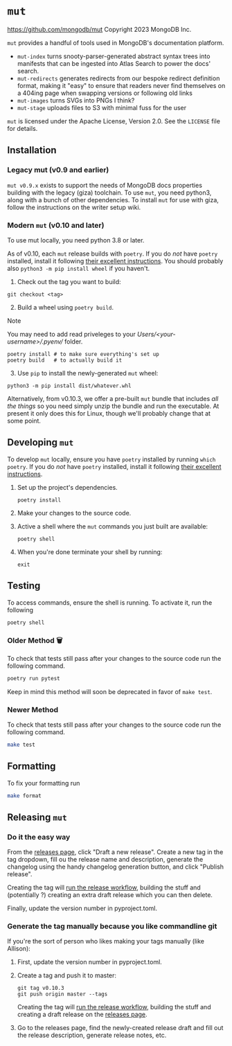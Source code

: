 # `mut`

https://github.com/mongodb/mut
Copyright 2023 MongoDB Inc.

`mut` provides a handful of tools used in MongoDB's documentation platform.

- `mut-index` turns snooty-parser-generated abstract syntax trees into manifests
  that can be ingested into Atlas Search to power the docs' search.
- `mut-redirects` generates redirects from our bespoke redirect definition format,
  making it "easy" to ensure that readers never find themselves on a 404ing page
  when swapping versions or following old links
- `mut-images` turns SVGs into PNGs I think?
- `mut-stage` uploads files to S3 with minimal fuss for the user

`mut` is licensed under the Apache License, Version 2.0.
See the `LICENSE` file for details.

## Installation

### Legacy mut (v0.9 and earlier)

`mut v0.9.x` exists to support the needs of MongoDB docs properties building with the legacy (giza)
toolchain. To use `mut`, you need python3, along with a bunch of other dependencies.
To install `mut` for use with giza, follow the instructions on the writer setup wiki.

### Modern `mut` (v0.10 and later)

To use mut locally, you need python 3.8 or later.

As of v0.10, each `mut` release builds with `poetry`.
If you do _not_ have `poetry` installed, install it following
[their excellent instructions](https://python-poetry.org/docs/).
You should probably also `python3 -m pip install wheel` if you haven't.

1. Check out the tag you want to build:

```shell
git checkout <tag>
```

2. Build a wheel using `poetry build`.

> [!NOTE]
> You may need to add read priveleges to your _Users/\<your-username>/.pyenv/_ folder.

```shell
poetry install # to make sure everything's set up
poetry build   # to actually build it
```

3. Use `pip` to install the newly-generated `mut` wheel:

```shell
python3 -m pip install dist/whatever.whl
```

Alternatively, from v0.10.3, we offer a pre-built `mut` bundle that includes
_all the things_ so you need simply unzip the bundle and run the executable.
At present it only does this for Linux, though we'll probably change that at some point.

## Developing `mut`

To develop `mut` locally, ensure you have `poetry` installed by running `which poetry`.
If you do _not_ have `poetry` installed, install it following
[their excellent instructions](https://python-poetry.org/docs/).

1. Set up the project's dependencies.

   ```
   poetry install
   ```

2. Make your changes to the source code.

3. Active a shell where the `mut` commands you just built are available:

   ```
   poetry shell
   ```

4. When you're done terminate your shell by running:

   ```
   exit
   ```

## Testing

To access commands, ensure the shell is running. To activate it, run the following

```bash
poetry shell
```

### Older Method 🗑️

To check that tests still pass after your changes to the source code run the following command.

```bash
poetry run pytest
```

Keep in mind this method will soon be deprecated in favor of `make test`.

### Newer Method

To check that tests still pass after your changes to the source code run the following command.

```bash
make test
```

## Formatting

To fix your formatting run

```bash
make format
```

## Releasing `mut`

### Do it the easy way

From the [releases page](https://github.com/mongodb/mut/releases), click "Draft a new release".
Create a new tag in the tag dropdown, fill ou the release name and description, generate
the changelog using the handy changelog generation button, and click "Publish release".

Creating the tag will [run the release workflow](https://github.com/mongodb/mut/blob/master/.github/workflows/release.yml),
building the stuff and (potentially ?) creating an extra draft release which you can then delete.

Finally, update the version number in pyproject.toml.

### Generate the tag manually because you like commandline git

If you're the sort of person who likes making your tags manually (like Allison):

1. First, update the version number in pyproject.toml.

2. Create a tag and push it to master:

   ```shell
   git tag v0.10.3
   git push origin master --tags
   ```

   Creating the tag will [run the release workflow](https://github.com/mongodb/mut/blob/master/.github/workflows/release.yml),
   building the stuff and creating a draft release on the [releases page](https://github.com/mongodb/mut/releases).

3. Go to the releases page, find the newly-created release draft and fill out the
   release description, generate release notes, etc.
